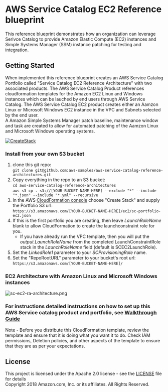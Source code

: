 # AWS Service Catalog EC2 Reference blueprint

This reference blueprint demonstrates how an organization can leverage Serivce Catalog to provide Amazon Elastic Compute (EC2) instances and Simple Systems Manager (SSM) instance patching for testing and integration.

## Getting Started

When implemented this reference blueprint creates an AWS Service Catalog Portfolio called "Service Catalog EC2 Reference Architecture" 
with two associated products.  The AWS Service Catalog Product references cloudformation templates for the Amazon EC2 Linux and 
Windows instances which can be lauched by end users through AWS Service Catalog.  The AWS Service Catalog EC2 product creates 
either an Aamzon Linux or Microsoft Windows EC2 instance in the VPC and Subnets selected by the end user.  
A Amazon Simple Systems Manager patch baseline, maintenance window and task are created to allow for automated patching of the 
Aamzon Linux and Microsoft Windows operating systems.  

[![CreateStack](https://s3.amazonaws.com/cloudformation-examples/cloudformation-launch-stack.png)](https://console.aws.amazon.com/cloudformation/home?region=us-east-1#/stacks/new?stackName=SC-RA-EC2Portfolio&templateURL=https://s3.amazonaws.com/aws-service-catalog-reference-architectures/ec2/sc-portfolio-ec2.json)  

### Install from your own S3 bucket  
1. clone this git repo:  
  ```git clone git@github.com:aws-samples/aws-service-catalog-reference-architectures.git```  
1. Copy everything in the repo to an S3 bucket:  
  ```cd aws-service-catalog-reference-architectures```  
  ```aws s3 cp . s3://[YOUR-BUCKET-NAME-HERE] --exclude "*" --include "*.json" --include "*.yml" --recursive```  
2. In the AWS [CloudFormation console](https://console.aws.amazon.com/cloudformation) choose "Create Stack" and supply the Portfolio S3 url:  
  ```https://s3.amazonaws.com/[YOUR-BUCKET-NAME-HERE]/ec2/sc-portfolio-ec2.json```  
3. If this is the first portfolio you are creating, then leave _LaunchRoleName_ blank to allow CloudFormation to create the launchconstraint role for you.  
    * If you have already run the VPC template, then you will put the _output.LaunchRoleName_ from the completed LaunchConstraintRole stack in the _LaunchRoleName_ field (default is SCEC2LaunchRole).  
4. Set the _LinkedRole1_ parameter to your _SCProvisioningRole_ name.
5. Set the "RepoRootURL" parameter to your bucket's root url:  
  ```https://s3.amazonaws.com/[YOUR-BUCKET-NAME-HERE]/```  
  

### EC2 Architecture with Amazon Linux and Microsoft Windows instances

![sc-ec2-ra-architecture.png](sc-ec2-ra-architecture.png)

### For instructions detailed instructions on how to set up this AWS Service catalog product and portfolio, see [Walkthrough Guide](sc-ec2-ra-walktrough.pdf)

Note - Before you distribute this CloudFormation template, review the template and ensure that it is doing what you want it to do. Check IAM permissions, Deletion policies, and other aspects of the template to ensure that they are as per your expectations.


## License  
This project is licensed under the Apache 2.0 license - see the [LICENSE](LICENSE) file for details  
Copyright 2018 Amazon.com, Inc. or its affiliates. All Rights Reserved.  

 
